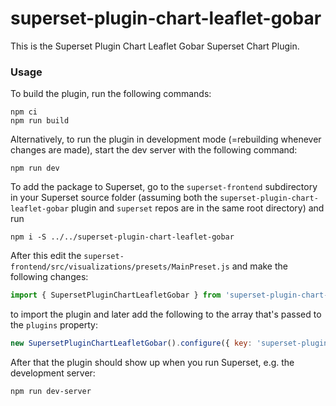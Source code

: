 # superset-plugin-chart-leaflet-gobar

This is the Superset Plugin Chart Leaflet Gobar Superset Chart Plugin.

### Usage

To build the plugin, run the following commands:

```
npm ci
npm run build
```

Alternatively, to run the plugin in development mode (=rebuilding whenever changes are made), start the dev server with the following command:

```
npm run dev
```

To add the package to Superset, go to the `superset-frontend` subdirectory in your Superset source folder (assuming both the `superset-plugin-chart-leaflet-gobar` plugin and `superset` repos are in the same root directory) and run
```
npm i -S ../../superset-plugin-chart-leaflet-gobar
```

After this edit the `superset-frontend/src/visualizations/presets/MainPreset.js` and make the following changes:

```js
import { SupersetPluginChartLeafletGobar } from 'superset-plugin-chart-leaflet-gobar';
```

to import the plugin and later add the following to the array that's passed to the `plugins` property:
```js
new SupersetPluginChartLeafletGobar().configure({ key: 'superset-plugin-chart-leaflet-gobar' }),
```

After that the plugin should show up when you run Superset, e.g. the development server:

```
npm run dev-server
```
